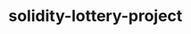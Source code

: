 # solidity-lottery-project

<script src="https://gist.github.com/shivam-kumarthakur/6d09be53b907848f8109bf439caf5cec.js"></script>
